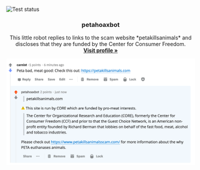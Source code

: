 ![Test status][tests]
<br />
<p align="center">
  <h3 align="center">petahoaxbot</h3>

  <p align="center">
      This little robot replies to links to the scam website *petakillsanimals* and discloses that they are funded by the Center for Consumer Freedom.
    <br />
    <a href="https://www.reddit.com/user/petahoaxbot/"><strong>Visit profile »</strong></a>
  </p>
</p>

![example](.github/example.png)

[tests]: https://github.com/vegans/petahoaxbot/workflows/CI/badge.svg
